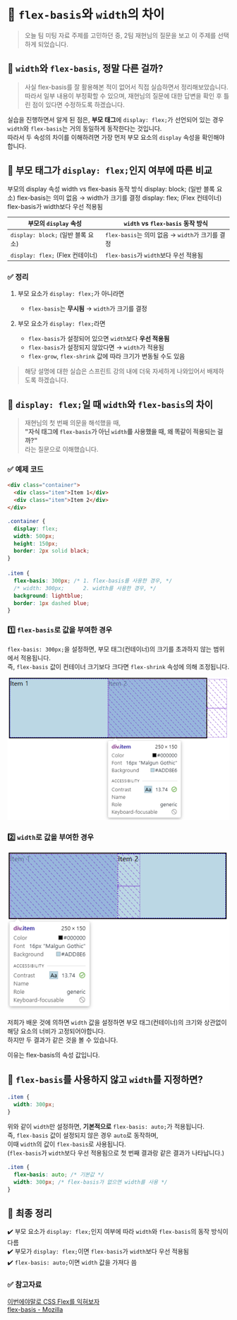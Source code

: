# 🎨 `flex-basis`와 `width`의 차이

> 오늘 팀 미팅 자료 주제를 고민하던 중, 2팀 재현님의 질문을 보고 이 주제를 선택하게 되었습니다.

## 🎯 `width`와 `flex-basis`, 정말 다른 걸까?

> 사실 flex-basis를 잘 활용해본 적이 없어서 직접 실습하면서 정리해보았습니다.<br/>
> 따라서 일부 내용이 부정확할 수 있으며, 재현님의 질문에 대한 답변을 확인 후 틀린 점이 있다면 수정하도록 하겠습니다.

실습을 진행하면서 알게 된 점은, **부모 태그**에 `display: flex;`가 선언되어 있는 경우 `width`와 `flex-basis`는 거의 동일하게 동작한다는 것입니다.<br/>
따라서 두 속성의 차이를 이해하려면 가장 먼저 부모 요소의 `display` 속성을 확인해야 합니다.

## 📌 부모 태그가 `display: flex;`인지 여부에 따른 비교

부모의 display 속성 width vs flex-basis 동작 방식
display: block; (일반 블록 요소) flex-basis는 의미 없음 → width가 크기를 결정
display: flex; (Flex 컨테이너) flex-basis가 width보다 우선 적용됨

| 부모의 `display` 속성              | `width` vs `flex-basis` 동작 방식                |
| ---------------------------------- | ------------------------------------------------ |
| `display: block;` (일반 블록 요소) | `flex-basis`는 의미 없음 → `width`가 크기를 결정 |
| `display: flex;` (Flex 컨테이너)   | `flex-basis`가 `width`보다 우선 적용됨           |

### ✅ 정리

1.  부모 요소가 `display: flex;`가 아니라면

    - `flex-basis`는 **무시됨** → `width`가 크기를 결정

2.  부모 요소가 `display: flex;`라면

    - `flex-basis`가 설정되어 있으면 `width`보다 **우선 적용됨**
    - `flex-basis`가 설정되지 않았다면 → `width`가 적용됨
    - `flex-grow`, `flex-shrink` 값에 따라 크기가 변동될 수도 있음

> 해당 설명에 대한 실습은 스프린트 강의 내에 더욱 자세하게 나와있어서 배제하도록 하겠습니다.

## 📌 `display: flex;`일 때 `width`와 `flex-basis`의 차이

> 재현님의 첫 번째 의문을 해석했을 때, <br/> **"자식 태그에 `flex-basis`가 아닌 `width`를 사용했을 때, 왜 똑같이 적용되는 걸까?"** <br/>
> 라는 질문으로 이해했습니다.

### ✅ 예제 코드

```html
<div class="container">
  <div class="item">Item 1</div>
  <div class="item">Item 2</div>
</div>
```

```css
.container {
  display: flex;
  width: 500px;
  height: 150px;
  border: 2px solid black;
}

.item {
  flex-basis: 300px; /* 1. flex-basis를 사용한 경우, */
  /* width: 300px;      2. width를 사용한 경우, */
  background: lightblue;
  border: 1px dashed blue;
}
```

### 1️⃣ `flex-basis`로 값을 부여한 경우

`flex-basis: 300px;`을 설정하면, 부모 태그(컨테이너)의 크기를 초과하지 않는 범위에서 적용됩니다.<br/>
즉, `flex-basis` 값이 컨테이너 크기보다 크다면 `flex-shrink` 속성에 의해 조정됩니다.

![flex-basis를 사용해 값을 부여한 경우](../img/05/01.png)

### 2️⃣ `width`로 값을 부여한 경우

![width를 사용해 값을 부여한 경우](../img/05/02.png)

저희가 배운 것에 의하면 `width` 값을 설정하면 부모 태그(컨테이너)의 크기와 상관없이 해당 요소의 너비가 고정되어야합니다.<br/>
하지만 두 결과가 같은 것을 볼 수 있습니다.<br/>

이유는 flex-basis의 속성 값입니다.

## 📌 `flex-basis`를 사용하지 않고 `width`를 지정하면?

```css
.item {
  width: 300px;
}
```

위와 같이 `width`만 설정하면, **기본적으로** `flex-basis: auto;`가 적용됩니다.<br/>
즉, `flex-basis` 값이 설정되지 않은 경우 `auto`로 동작하며,<br/>
이때 `width`의 값이 `flex-basis`로 사용됩니다.<br/>
(`flex-basis`가 `width`보다 우선 적용됨으로 첫 번째 결과랑 같은 결과가 나타납니다.)

```css
.item {
  flex-basis: auto; /* 기본값 */
  width: 300px; /* flex-basis가 없으면 width를 사용 */
}
```

## 🚀 최종 정리

✔️ 부모 요소가 `display: flex;`인지 여부에 따라 `width`와 `flex-basis`의 동작 방식이 다름<br/>
✔️ 부모가 `display: flex;`이면 `flex-basis`가 `width`보다 우선 적용됨<br/>
✔️ `flex-basis: auto;`이면 `width` 값을 가져다 씀

### ✅ 참고자료

[이번에야말로 CSS Flex를 익혀보자](https://studiomeal.com/archives/197) <br/>
[flex-basis - Mozilla](https://developer.mozilla.org/ko/docs/Web/CSS/flex-basis)<br/>
